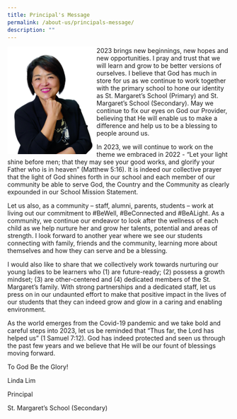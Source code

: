 ```yaml
---
title: Principal's Message
permalink: /about-us/principals-message/
description: ""
---
```

<img src="/images/Principals%20Photo-white%202.jpg" style="width:40%" align="left"/>

2023 brings new beginnings, new hopes and new opportunities. I pray and trust that we will learn and grow to be better versions of ourselves. I believe that God has much in store for us as we continue to work together with the primary school to hone our identity as St. Margaret’s School (Primary) and St. Margaret’s School (Secondary). May we continue to fix our eyes on God our Provider, believing that He will enable us to make a difference and help us to be a blessing to people around us. 

In 2023, we will continue to work on the theme we embraced in 2022 - “Let your light shine before men; that they may see your good works, and glorify your Father who is in heaven” (Matthew 5:16). It is indeed our collective prayer that the light of God shines forth in our school and each member of our community be able to serve God, the Country and the Community as clearly expounded in our School Mission Statement. 

Let us also, as a community – staff, alumni, parents, students – work at living out our commitment to #BeWell, #BeConnected and #BeALight. As a community, we continue our endeavor to look after the wellness of each child as we help nurture her and grow her talents, potential and areas of strength. I look forward to another year where we see our students connecting with family, friends and the community, learning more about themselves and how they can serve and be a blessing.

I would also like to share that we collectively work towards nurturing our young ladies to be learners who (1) are future-ready; (2) possess a growth mindset; (3) are other-centered and (4) dedicated members of the St. Margaret’s family. With strong partnerships and a dedicated staff, let us press on in our undaunted effort to make that positive impact in the lives of our students that they can indeed grow and glow in a caring and enabling environment. 

As the world emerges from the Covid-19 pandemic and we take bold and careful steps into 2023, let us be reminded that “Thus far, the Lord has helped us” (1 Samuel 7:12). God has indeed protected and seen us through the past few years and we believe that He will be our fount of blessings moving forward.

To God Be the Glory! 

Linda Lim

Principal 

St. Margaret’s School (Secondary)